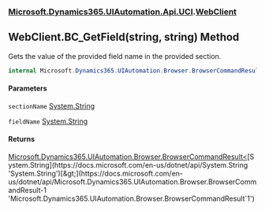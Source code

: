 ### [Microsoft.Dynamics365.UIAutomation.Api.UCI](Microsoft.Dynamics365.UIAutomation.Api.UCI.md 'Microsoft.Dynamics365.UIAutomation.Api.UCI').[WebClient](WebClient.md 'Microsoft.Dynamics365.UIAutomation.Api.UCI.WebClient')

## WebClient.BC_GetField(string, string) Method

Gets the value of the provided field name in the provided section.

```csharp
internal Microsoft.Dynamics365.UIAutomation.Browser.BrowserCommandResult<string> BC_GetField(string sectionName, string fieldName);
```
#### Parameters

<a name='Microsoft.Dynamics365.UIAutomation.Api.UCI.WebClient.BC_GetField(string,string).sectionName'></a>

`sectionName` [System.String](https://docs.microsoft.com/en-us/dotnet/api/System.String 'System.String')

<a name='Microsoft.Dynamics365.UIAutomation.Api.UCI.WebClient.BC_GetField(string,string).fieldName'></a>

`fieldName` [System.String](https://docs.microsoft.com/en-us/dotnet/api/System.String 'System.String')

#### Returns
[Microsoft.Dynamics365.UIAutomation.Browser.BrowserCommandResult&lt;](https://docs.microsoft.com/en-us/dotnet/api/Microsoft.Dynamics365.UIAutomation.Browser.BrowserCommandResult-1 'Microsoft.Dynamics365.UIAutomation.Browser.BrowserCommandResult`1')[System.String](https://docs.microsoft.com/en-us/dotnet/api/System.String 'System.String')[&gt;](https://docs.microsoft.com/en-us/dotnet/api/Microsoft.Dynamics365.UIAutomation.Browser.BrowserCommandResult-1 'Microsoft.Dynamics365.UIAutomation.Browser.BrowserCommandResult`1')